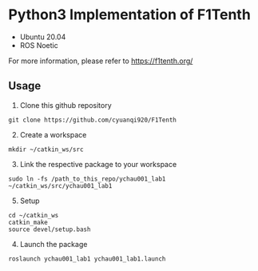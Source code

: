 # Python3 Implementation of F1Tenth

* Ubuntu 20.04
* ROS Noetic

For more information, please refer to https://f1tenth.org/

## Usage
1) Clone this github repository
```
git clone https://github.com/cyuanqi920/F1Tenth
```
2) Create a workspace
```
mkdir ~/catkin_ws/src
```
3) Link the respective package to your workspace
```
sudo ln -fs /path_to_this_repo/ychau001_lab1 ~/catkin_ws/src/ychau001_lab1
```
5) Setup
```
cd ~/catkin_ws
catkin_make
source devel/setup.bash
```

4) Launch the package
```
roslaunch ychau001_lab1 ychau001_lab1.launch
```

